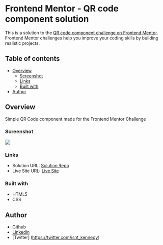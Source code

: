 # Frontend Mentor - QR code component solution

This is a solution to the [QR code component challenge on Frontend Mentor](https://www.frontendmentor.io/challenges/qr-code-component-iux_sIO_H). Frontend Mentor challenges help you improve your coding skills by building realistic projects.

## Table of contents

- [Overview](#overview)
  - [Screenshot](#screenshot)
  - [Links](#links)
  - [Built with](#built-with)
- [Author](#author)

## Overview

Simple QR Code component made for the Frontend Mentor Challenge

### Screenshot

![](images/screenshot.jpg)

### Links

- Solution URL: [Solution Repo](https://github.com/KennedyBarreto/qr-code-component)
- Live Site URL: [Live Site](https://kennedybarreto.github.io/qr-code-component/)

### Built with

- HTML5
- CSS

## Author

- [Github](https://github.com/KennedyBarreto)
- [LinkedIn](https://www.linkedin.com/in/kennedy-barreto/)
- [Twitter] (https://twitter.com/isnt_kennedy)
